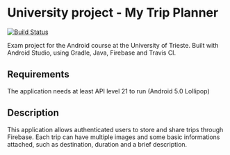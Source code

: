 # University project - My Trip Planner
[![Build Status](https://app.travis-ci.com/peiva-git/progetto_android.svg?branch=master)](https://app.travis-ci.com/peiva-git/progetto_android)

Exam project for the Android course at the University of Trieste. Built with Android Studio, using Gradle, Java, Firebase and Travis CI. 

## Requirements
The application needs at least API level 21 to run (Android 5.0 Lollipop)

## Description
This application allows authenticated users to store and share trips through Firebase. Each trip can have multiple images and some basic informations attached, such as destination, duration and a brief description.

